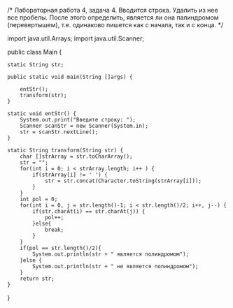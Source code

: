/*
 Лабораторная работа 4, задача 4.
 Вводится строка. Удалить из нее все пробелы. 
 После этого определить, является ли она палиндромом (перевертышем), 
 т.е. одинаково пишется как с начала, так и с конца.
 */

import java.util.Arrays;
import java.util.Scanner;

public class Main {
	
	static String str;
	
	public static void main(String []args) {
		
		entStr();
		transform(str);
	}
	
	static void entStr() {
		System.out.print("Введите строку: ");
		Scanner scanStr = new Scanner(System.in);
		str = scanStr.nextLine();
	}
	
	static String transform(String str) {
		char []strArray = str.toCharArray();
		str = "";
		for(int i = 0; i < strArray.length; i++ ) {
			if(strArray[i] != ' ') {
				str = str.concat(Character.toString(strArray[i]));
			}
		}
		int pol = 0;
		for(int i = 0, j = str.length()-1; i < str.length()/2; i++, j--) {
			if(str.charAt(i) == str.charAt(j)) {
				pol++;
			}else{
				break;
			}
		}
		if(pol == str.length()/2){
			System.out.println(str + " является полиндромом");
		}else {
			System.out.println(str + " не является полиндромом");
		}
		return str;
	}
}
